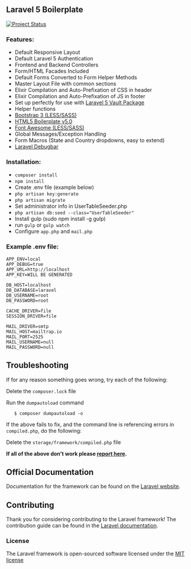## Laravel 5 Boilerplate

[![Project Status](http://stillmaintained.com/rappasoft/Laravel-5-Boilerplate.png)](http://stillmaintained.com/rappasoft/Laravel-5-Boilerplate)

### Features:

- Default Responsive Layout
- Default Laravel 5 Authentication
- Frontend and Backend Controllers
- Form/HTML Facades Included
- Default Forms Converted to Form Helper Methods
- Master Layout File with common sections
- Elixir Compilation and Auto-Prefixation of CSS in header
- Elixir Compilation and Auto-Prefixation of JS in footer
- Set up perfectly for use with [Laravel 5 Vault Package](https://github.com/rappasoft/vault)
- Helper functions
- [Bootstrap 3 (LESS/SASS)](http://www.getbootstrap.com)
- [HTML5 Boilerplate v5.0](http://www.html5boilerplate.com)
- [Font Awesome (LESS/SASS)](http://fortawesome.github.io/Font-Awesome/)
- Global Messages/Exception Handling
- Form Macros (State and Country dropdowns, easy to extend)
- [Laravel Debugbar](https://github.com/barryvdh/laravel-debugbar)

### Installation:

- `composer install`
- `npm install`
- Create .env file (example below)
- `php artisan key:generate`
- `php artisan migrate`
- Set administrator info in UserTableSeeder.php
- `php artisan db:seed --class="UserTableSeeder"`
- Install gulp (sudo npm install -g gulp)
- run `gulp` or `gulp watch`
- Configure `app.php` and `mail.php`

### Example .env file:

    APP_ENV=local
    APP_DEBUG=true
    APP_URL=http://localhost
    APP_KEY=WILL BE GENERATED
    
    DB_HOST=localhost
    DB_DATABASE=laravel
    DB_USERNAME=root
    DB_PASSWORD=root
    
    CACHE_DRIVER=file
    SESSION_DRIVER=file
    
    MAIL_DRIVER=smtp
    MAIL_HOST=mailtrap.io
    MAIL_PORT=2525
    MAIL_USERNAME=null
    MAIL_PASSWORD=null
    
## Troubleshooting

If for any reason something goes wrong, try each of the following:

Delete the `composer.lock` file

Run the `dumpautoload` command

       $ composer dumpautoload -o
       
If the above fails to fix, and the command line is referencing errors in `compiled.php`, do the following:
       
Delete the `storage/framework/compiled.php` file
       
**If all of the above don't work please [report here](https://github.com/rappasoft/Laravel-5-Boilerplate/issues).**
    
## Official Documentation

Documentation for the framework can be found on the [Laravel website](http://laravel.com/docs).

## Contributing

Thank you for considering contributing to the Laravel framework! The contribution guide can be found in the [Laravel documentation](http://laravel.com/docs/contributions).

### License

The Laravel framework is open-sourced software licensed under the [MIT license](http://opensource.org/licenses/MIT)